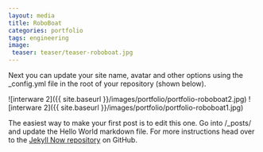 ```yaml
---
layout: media
title: RoboBoat
categories: portfolio
tags: engineering
image:
 teaser: teaser/teaser-roboboat.jpg
---
```


Next you can update your site name, avatar and other options using the _config.yml file in the root of your repository (shown below).

![interware 2]({{ site.baseurl }}/images/portfolio/portfolio-roboboat2.jpg)
![interware 2]({{ site.baseurl }}/images/portfolio/portfolio-roboboat1.jpg)

The easiest way to make your first post is to edit this one. Go into /_posts/ and update the Hello World markdown file. For more instructions head over to the [Jekyll Now repository](https://github.com/barryclark/jekyll-now) on GitHub.